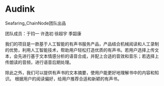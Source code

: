 # Audink

Seafaring_ChainNode团队出品

团队成员：于钧一 许逸初 徐超宇 季韶康

我们的项目是一款基于人工智能的有声书服务产品，产品结合机械阅读和人工录制的优势，利用人工智能技术，帮助用户轻松打造优质的有声书。若用户选择上传文本，会先进行基于文本情感分析的语音合成，并配上合适的音效和音乐；若选择上传朗读的音频，进行语音后期处理。

除此之外，我们可以提供有声书的文本摘要，使用户能更好地理解书中的内容和知识。
根据用户的阅读偏好，给用户推荐合适和新颖的有声书。
